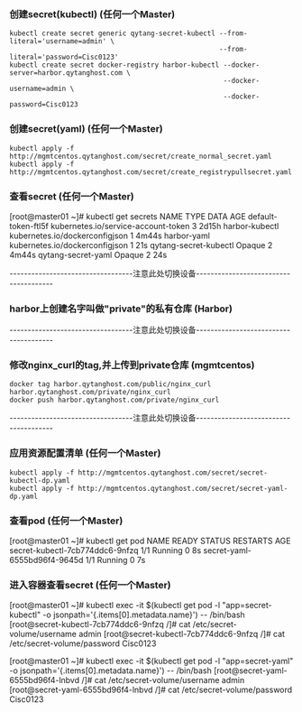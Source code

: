 ### 创建secret(kubectl) (任何一个Master)
```shell
kubectl create secret generic qytang-secret-kubectl --from-literal='username=admin' \
                                                    --from-literal='password=Cisc0123'
kubectl create secret docker-registry harbor-kubectl --docker-server=harbor.qytanghost.com \
                                                     --docker-username=admin \
                                                     --docker-password=Cisc0123

```


### 创建secret(yaml) (任何一个Master)
```shell
kubectl apply -f http://mgmtcentos.qytanghost.com/secret/create_normal_secret.yaml
kubectl apply -f http://mgmtcentos.qytanghost.com/secret/create_registrypullsecret.yaml

```


### 查看secret (任何一个Master)
[root@master01 ~]# kubectl get secrets
NAME                    TYPE                                  DATA   AGE
default-token-ftl5f     kubernetes.io/service-account-token   3      2d15h
harbor-kubectl          kubernetes.io/dockerconfigjson        1      4m44s
harbor-yaml             kubernetes.io/dockerconfigjson        1      21s
qytang-secret-kubectl   Opaque                                2      4m44s
qytang-secret-yaml      Opaque                                2      24s


----------------------------------注意此处切换设备--------------------------------------

### harbor上创建名字叫做"private"的私有仓库 (Harbor)

----------------------------------注意此处切换设备--------------------------------------

### 修改nginx_curl的tag,并上传到private仓库  (mgmtcentos)
```shell script
docker tag harbor.qytanghost.com/public/nginx_curl harbor.qytanghost.com/private/nginx_curl
docker push harbor.qytanghost.com/private/nginx_curl

```

----------------------------------注意此处切换设备--------------------------------------

### 应用资源配置清单 (任何一个Master)
```shell script
kubectl apply -f http://mgmtcentos.qytanghost.com/secret/secret-kubectl-dp.yaml
kubectl apply -f http://mgmtcentos.qytanghost.com/secret/secret-yaml-dp.yaml

```

### 查看pod (任何一个Master)
[root@master01 ~]# kubectl get pod
NAME                                         READY   STATUS    RESTARTS   AGE
secret-kubectl-7cb774ddc6-9nfzq              1/1     Running   0          8s
secret-yaml-6555bd96f4-9645d                 1/1     Running   0          7s

### 进入容器查看secret (任何一个Master)
[root@master01 ~]# kubectl exec -it $(kubectl get pod -l "app=secret-kubectl" -o jsonpath='{.items[0].metadata.name}') -- /bin/bash
[root@secret-kubectl-7cb774ddc6-9nfzq /]# cat /etc/secret-volume/username
admin
[root@secret-kubectl-7cb774ddc6-9nfzq /]# cat /etc/secret-volume/password
Cisc0123

[root@master01 ~]# kubectl exec -it $(kubectl get pod -l "app=secret-yaml" -o jsonpath='{.items[0].metadata.name}') -- /bin/bash
[root@secret-yaml-6555bd96f4-lnbvd /]# cat /etc/secret-volume/username
admin
[root@secret-yaml-6555bd96f4-lnbvd /]# cat /etc/secret-volume/password
Cisc0123


